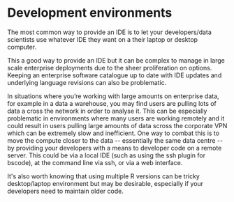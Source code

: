 # Development environments

The most common way to provide an IDE is to let your developers/data scientists use whatever IDE they want on a their laptop or desktop computer.

This a good way to provide an IDE but it can be complex to manage in large scale enterprise deployments due to the sheer proliferation on options.
Keeping an enterprise software catalogue up to date with IDE updates and underlying language revisions can also be problematic.

In situations where you’re working with large amounts on enterprise data, for example in a data a warehouse, you may find users are pulling lots of data a cross the network in order to analyse it.
This can be especially problematic in environments where many users are working remotely and it could result in users pulling large amounts of data scross the corporate VPN which can be extremely slow and inefficient.
One way to combat this is to move the compute closer to the data  -- essentially the same data centre -- by providing your developers with a means to developer code on a remote server.
This could be via a local IDE (such as using the ssh plugin for bscode), at the command line via ssh, or via a web interface.

It's also worth knowing that using multiple R versions can be tricky desktop/laptop environment but may be desirable, especially if your developers need to maintain older code.

